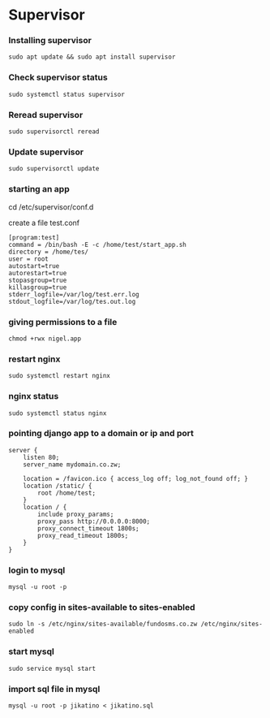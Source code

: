 # Supervisor

### Installing supervisor
```
sudo apt update && sudo apt install supervisor
```

### Check supervisor status
```
sudo systemctl status supervisor
```

### Reread supervisor
```
sudo supervisorctl reread
```

### Update supervisor
```
sudo supervisorctl update
```

### starting an app

cd /etc/supervisor/conf.d

create a file test.conf

```
[program:test]
command = /bin/bash -E -c /home/test/start_app.sh
directory = /home/tes/
user = root
autostart=true
autorestart=true
stopasgroup=true
killasgroup=true
stderr_logfile=/var/log/test.err.log
stdout_logfile=/var/log/tes.out.log

```

### giving permissions to a file

```
chmod +rwx nigel.app
```

### restart nginx
```
sudo systemctl restart nginx
```

### nginx status
```
sudo systemctl status nginx
```

### pointing django app to a domain or ip and port

```
server {
    listen 80;
    server_name mydomain.co.zw;

    location = /favicon.ico { access_log off; log_not_found off; }
    location /static/ {
        root /home/test;
    }
    location / {
        include proxy_params;
        proxy_pass http://0.0.0.0:8000;
        proxy_connect_timeout 1800s;
        proxy_read_timeout 1800s;
    }
}

```

### login to mysql
```
mysql -u root -p
```

### copy config in sites-available to sites-enabled
```
sudo ln -s /etc/nginx/sites-available/fundosms.co.zw /etc/nginx/sites-enabled
```

### start mysql
```
sudo service mysql start
```

### import sql file in mysql
```
mysql -u root -p jikatino < jikatino.sql
```

